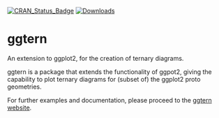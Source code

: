 [![CRAN_Status_Badge](http://www.r-pkg.org/badges/version/ggtern)](http://cran.r-project.org/web/packages/ggtern)
[![Downloads](http://cranlogs.r-pkg.org/badges/ggtern)](http://cran.rstudio.com/package=ggtern)

ggtern
======

An extension to ggplot2, for the creation of ternary diagrams.

ggtern is a package that extends the functionality of ggpot2, giving the capability to plot ternary diagrams for (subset of) the ggplot2 proto geometries. 

For further examples and documentation, please proceed to the [ggtern website](http://www.ggtern.com).
